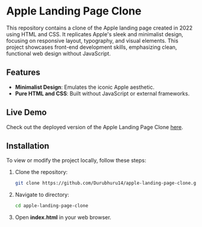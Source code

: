 # Apple Landing Page Clone

This repository contains a clone of the Apple landing page created in 2022 using HTML and CSS. It replicates Apple's sleek and minimalist design, focusing on responsive layout, typography, and visual elements. This project showcases front-end development skills, emphasizing clean, functional web design without JavaScript.

## Features

- **Minimalist Design**: Emulates the iconic Apple aesthetic.
- **Pure HTML and CSS**: Built without JavaScript or external frameworks.

## Live Demo

Check out the deployed version of the Apple Landing Page Clone [here](https://durubhuru14.github.io/Apple-landing-page-clone/).

## Installation

To view or modify the project locally, follow these steps:

1. Clone the repository:
   ```bash
   git clone https://github.com/Durubhuru14/apple-landing-page-clone.git
2. Navigate to directory:
   ```bash
   cd apple-landing-page-clone
3. Open **index.html** in your web browser.
